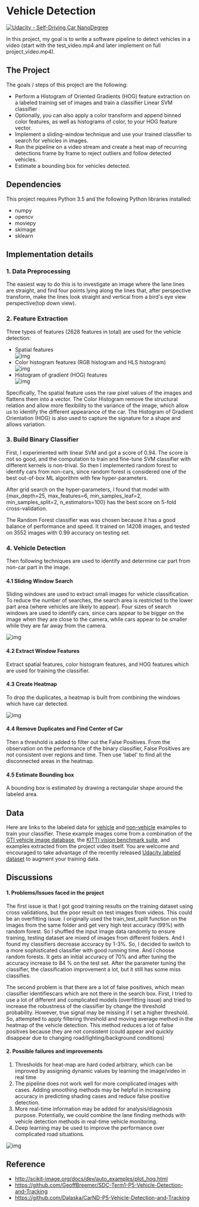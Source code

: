 # Vehicle Detection
[![Udacity - Self-Driving Car NanoDegree](https://s3.amazonaws.com/udacity-sdc/github/shield-carnd.svg)](http://www.udacity.com/drive)


In this project, my goal is to write a software pipeline to detect vehicles in a video (start with the test_video.mp4 and later implement on full project_video.mp4).

The Project
---

The goals / steps of this project are the following:

* Perform a Histogram of Oriented Gradients (HOG) feature extraction on a labeled training set of images and train a classifier Linear SVM classifier
* Optionally, you can also apply a color transform and append binned color features, as well as histograms of color, to your HOG feature vector.
* Implement a sliding-window technique and use your trained classifier to search for vehicles in images.
* Run the pipeline on a video stream and create a heat map of recurring detections frame by frame to reject outliers and follow detected vehicles.
* Estimate a bounding box for vehicles detected.



## Dependencies
This project requires Python 3.5 and the following Python libraries installed:
* numpy
* opencv
* moviepy
* skimage
* sklearn


Implementation details
---
### 1. Data Preprocessing

The easiest way to do this is to investigate an image where the lane lines are straight, and find four points lying along the lines that, after perspective transform, make the lines look straight and vertical from a bird's eye view perspective(top down view).

### 2. Feature Extraction
Three types of features (2628 features in total) are used for the vehicle detection:
- Spatial features  
![img](output_images/spatial_bin.jpg)
- Color histogram features (RGB histogram and HLS histogram)  
![img](output_images/color_hist.jpg)
- Histogram of gradient (HOG) features  
![img](output_images/hog.jpg)


Specifically, The spatial feature uses the raw pixel values of the images and flattens them into a vector.  The Color Histogram remove the structural relation and allow more flexibility to the variance of the image, which allow us to identify the different appearance of the car.  The Histogram of Gradient Orientation (HOG) is also used to capture the signature for a shape and allows variation.


### 3. Build Binary Classifier

First, I experimented with linear SVM and got a score of 0.94.  The score is not so good, and the computation to train and fine-tune SVM classifier with different kernels is non-trival. So then I implemented random forest to identify cars from non-cars, since random forest is considered one of the best out-of-box ML algorithm with few hyper-parameters.  

After grid search on the hyper-parameters, I found that model with {max_depth=25, max_features=6,  min_samples_leaf=2, min_samples_split=2, n_estimators=100} has the best score on 5-fold cross-validation.  

The Random Forest classifier was was chosen because it has a good balance of performance and speed.  It trained on 14208 images, and tested on 3552 images with 0.99 accuracy on testing set.    

### 4. Vehicle Detection
Then following techniques are used to identify and determine car part from non-car part in the image.

#### 4.1 Sliding Window Search

Sliding windows are used to extract small images for vehicle classification.  To reduce the number of searches, the search area is restricted to the lower part area (where vehicles are likely to appear).  Four sizes of search windows are used to identify cars, since cars appear to be bigger on the image when they are close to the camera, while cars appear to be smaller while they are far away from the camera.  

![img](output_images/sliding_window.jpg)

#### 4.2 Extract Window Features
Extract spatial features, color histogram features, and HOG features which are used for training the classifier.  
#### 4.3 Create Heatmap  
To drop the duplicates, a heatmap is built from combining the windows which have car detected.

![img](output_images/overlap_window.jpg)

#### 4.4 Remove Duplicates and Find Center of Car

Then a threshold is added to filter out the False Positives. From the observation on the performance of the binary classifier,  False Positives are not consistent over regions and time.  Then use 'label' to find all the disconnected areas in the heatmap.

#### 4.5 Estimate Bounding box
A bounding box is estimated by drawing a rectangular shape around the labeled area.

## Data
Here are links to the labeled data for [vehicle](https://s3.amazonaws.com/udacity-sdc/Vehicle_Tracking/vehicles.zip) and [non-vehicle](https://s3.amazonaws.com/udacity-sdc/Vehicle_Tracking/non-vehicles.zip) examples to train your classifier.  These example images come from a combination of the [GTI vehicle image database](http://www.gti.ssr.upm.es/data/Vehicle_database.html), the [KITTI vision benchmark suite](http://www.cvlibs.net/datasets/kitti/), and examples extracted from the project video itself.   You are welcome and encouraged to take advantage of the recently released [Udacity labeled dataset](https://github.com/udacity/self-driving-car/tree/master/annotations) to augment your training data.  


## Discussions

#### 1. Problems/Issues faced in the project

The first issue is that I got good training results on the training dataset using cross validations, but the poor result on test images from videos. This could be an overfitting issue.  I originally used the train_test_split function on the images from the same folder and get very high test accuracy (99%) with random forest.  So I shuffled the input image data randomly to ensure training, testing dataset are mixed of images from different folders. And I found my classifiers decrease accuracy by 1-3%. So, I decided to switch to a more sophisticated classifier with good running time. And I choose random forests. It gets an initial accuracy of 70% and after tuning the accuracy increase to 84 % on the test set. After the parameter tuning the classifier, the classification improvement a lot, but it still has some miss classifies.

The second problem is that there are a lot of false positives, which mean classifier identifiescars which are not there in the search box. First, I tried to use a lot of different and complicated models (overfitting issue) and tried to increase the robustness of the classifier by change the threshold probability. However, true signal may be missing if I set a higher threshold.  So, attempted to apply filtering threshold and moving average method in the heatmap of the vehicle detection. This method reduces a lot of false positives because they are not consistent (could appear and quickly disappear due to changing road/lighting/background conditions)

#### 2. Possible failures and improvements


1. Thresholds for heat-map are hard coded arbitrary, which can be improved by assigning dynamic values by learning the image/video in real time
2. The pipeline does not work well for more complicated images with cases.   Adding smoothing methods may be helpful in increasing accuracy in predicting shading cases and reduce false positive detection.
3. More real-time information may be added for analysis/diagnosis purpose.  Potentially, we could combine the lane finding methods with vehicle detection methods in real-time vehicle monitoring.
4. Deep learning may be used to improve the performance over complicated road situations.


![img](examples/vehicle-tracking-sample.png)


Reference
---
- http://scikit-image.org/docs/dev/auto_examples/plot_hog.html
- https://github.com/GeoffBreemer/SDC-Term1-P5-Vehicle-Detection-and-Tracking
- https://github.com/Dalaska/CarND-P5-Vehicle-Detection-and-Tracking
